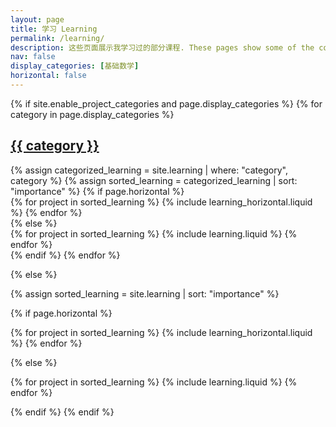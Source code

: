 ```yaml
---
layout: page
title: 学习 Learning
permalink: /learning/
description: 这些页面展示我学习过的部分课程. These pages show some of the courses I have leanrt.
nav: false
display_categories: [基础数学]
horizontal: false
---
```


<!-- pages/learning.md -->

<div class="learning">
{% if site.enable_project_categories and page.display_categories %}
  <!-- Display categorized learning -->
  {% for category in page.display_categories %}
  <a id="{{ category }}" href=".#{{ category }}">
    <h2 class="category">{{ category }}</h2>
  </a>
  {% assign categorized_learning = site.learning | where: "category", category %}
  {% assign sorted_learning = categorized_learning | sort: "importance" %}
  <!-- Generate cards for each project -->
  {% if page.horizontal %}
  <div class="container">
    <div class="row row-cols-2">
    {% for project in sorted_learning %}
      {% include learning_horizontal.liquid %}
    {% endfor %}
    </div>
  </div>
  {% else %}
  <div class="grid">
    {% for project in sorted_learning %}
      {% include learning.liquid %}
    {% endfor %}
  </div>
  {% endif %}
  {% endfor %}

{% else %}

<!-- Display learning without categories -->

{% assign sorted_learning = site.learning | sort: "importance" %}

  <!-- Generate cards for each project -->

{% if page.horizontal %}

  <div class="container">
    <div class="row row-cols-2">
    {% for project in sorted_learning %}
      {% include learning_horizontal.liquid %}
    {% endfor %}
    </div>
  </div>

{% else %}

  <div class="grid">
    {% for project in sorted_learning %}
      {% include learning.liquid %}
    {% endfor %}
  </div>

{% endif %}
{% endif %}

</div>
